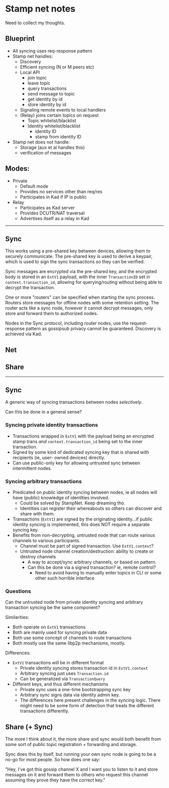 # Stamp net notes

Need to collect my thoughts.

## Blueprint

- All syncing uses req-response pattern
- Stamp net handles:
  - Discovery
  - Efficient syncing (N or M peers etc)
  - Local API
    - join topic
    - leave topic
    - query transactions
    - send message to topic
    - get identity by id
    - store identity by id
  - Signaling remote events to local handlers
  - (Relay) joins certain topics on request
    - Topic whitelist/blacklist
    - Identity whitelist/blacklist
      - identity ID
      - stamp from identity ID
- Stamp net does not handle:
  - Storage (aux et al handles this)
  - verification of messages

## Modes:

- Private
  - Default mode
  - Provides no services other than req/res
  - Participates in Kad if IP is public
- Relay
  - Participates as Kad server
  - Provides DCUTR/NAT traversal
  - Advertises itself as a relay in Kad

-----------------


## Sync

This works using a pre-shared key between devices, allowing them to securely communicate.
The pre-shared key is used to derive a keypair, which is used to sign the sync transactions
so they can be verified.

Sync messages are encrypted via the pre-shared key, and the encrypted body is stored in an
`ExtV1` payload, with the inner `TransactionID` set in `context.transaction_id`, allowing
for querying/routing without being able to decrypt the transaction.

One or more "routers" can be specified when starting the sync process. Routers store messages
for offline nodes with some retention setting. The router acts like a sync node, however it
cannot decrypt messages, only store and forward them to authorized nodes.

Nodes in the Sync protocol, including router nodes, use the request-response pattern as
gossipsub privacy cannot be guaranteed. Discovery is achieved via Kad.

## Net

## Share


-----------------

## Sync

A generic way of syncing transactions between nodes *selectively*.

Can this be done in a general sense?

### Syncing private identity transactions

- Transactions wrapped in `ExtV1` with the payload being an encrypted stamp trans *and*
  `context.transaction_id` being set to the inner transaction.
- Signed by some kind of dedicated syncing key that is shared with recipients (ie, user-
  owned devices) directly.
- Can use public-only key for allowing untrusted sync between intermittent nodes.

### Syncing arbitrary transactions

- Predicated on *public* identity syncing between nodes, ie all
  nodes will have (public) knowledge of identities involved.
  - Could be solved by StampNet. Keep dreaming tho.
  - Identities can register their whereabouts so others can discover and share with them.
- Transactions (`ExtV1`) are signed by the originating identity...if public identity syncing
  is implemented, this does NOT require a separate syncing key.
- Benefits from non-decrypting, untrusted node that can route various channels to various
  participants.
  - Channel must be part of signed transaction. Use `ExtV1.context`?
  - Untrusted node channel creation/destruction: ability to create or destroy channels
    - A way to accept/sync arbitrary channels, or based on pattern.
    - Can this be done via a signed transaction? ie, remote control?
      - Need to avoid having to manually enter topics in CLI or some other such horrible
        interface

### Questions

Can the untrusted node from private identity syncing and arbitrary transaction syncing be the
same component?

Similarities:

- Both operate on `ExtV1` transactions
- Both are mainly used for syncing private data
- Both use some concept of channels to route transactions
- Both mostly use the same libp2p mechanisms, mostly.

Differences:

- `ExtV1` transactions will be in different format
  - Private identity syncing stores transaction id in `ExtV1.context`
  - Arbitrary syncing just uses `Transaction.id`
  - Can be generalized via `TransactionQuery`
- Different keys, and thus different mechanisms
  - Private sync uses a one-time bootstrapping sync key
  - Arbitrary sync signs data via identity admin key.
  - The differences here present challenges in the syncing logic. There might need to be
    some form of detection that treats the different transactions differently.

## Share (+ Sync)

The more I think about it, the more share and sync would both benefit from
some sort of public topic registration + forwarding and storage.

Sync does this by itself, but running your own sync node is going to be a
no-go for most people. So how does one say:

"Hey, I've got this gossip channel X and I want you to listen to it and
store messages on it and forward them to others who request this channel
assuming they prove they have the correct key."

